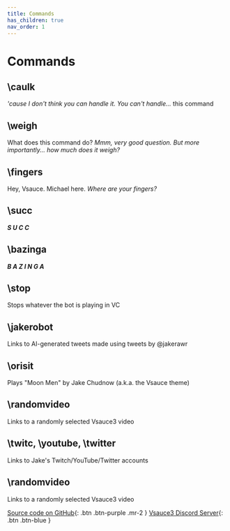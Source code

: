 ```yaml
---
title: Commands
has_children: true
nav_order: 1
---
```


# Commands

## **\caulk**
*'cause I don't think you can handle it. You can't handle...* this command

## **\weigh**
What does this command do? *Mmm, very good question. But more importantly... how much does it weigh?*

## **\fingers**
Hey, Vsauce. Michael here. *Where are your fingers?*

## **\succ**
***S  U  C  C***

## **\bazinga**
***B A Z I N G A***

## **\stop**
Stops whatever the bot is playing in VC

## **\jakerobot**
Links to AI-generated tweets made using tweets by @jakerawr

## **\orisit**
Plays "Moon Men" by Jake Chudnow (a.k.a. the Vsauce theme)

## **\randomvideo**
Links to a randomly selected Vsauce3 video

## **\twitc**, **\youtube**, **\twitter**
Links to Jake's Twitch/YouTube/Twitter accounts

## **\randomvideo**
Links to a randomly selected Vsauce3 video

[Source code on GitHub](https://www.github.com/BotSauce/BotSauce){: .btn .btn-purple .mr-2 }
[Vsauce3 Discord Server](https://discord.gg/VRr4hVR){: .btn .btn-blue }
